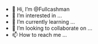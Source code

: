 - 👋 Hi, I’m @Fullcashman
- 👀 I’m interested in ...
- 🌱 I’m currently learning ...
- 💞️ I’m looking to collaborate on ...
- 📫 How to reach me ...

<!---
Fullcashman/Fullcashman is a ✨ special ✨ repository because its `README.md` (this file) appears on your GitHub profile.
You can click the Preview link to take a look at your changes.
--->
